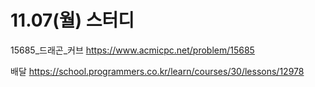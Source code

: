 # 11.07(월) 스터디

15685_드래곤_커브
https://www.acmicpc.net/problem/15685

배달
https://school.programmers.co.kr/learn/courses/30/lessons/12978
